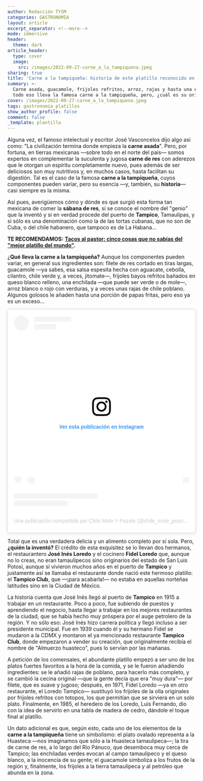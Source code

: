 ```yaml
---
author: Redacción TYSM
categories: GASTRONOMIA
layout: article
excerpt_separator: <!--more-->
mode: immersive
header:
  theme: dark
article_header:
  type: cover
  image:
    src: /images/2022-09-27-carne_a_la_tampiquena.jpeg
sharing: true
title: 'Carne a la tampiqueña: historia de este platillo reconocido en el mundo'
summary: >-
  Carne asada, guacamole, frijoles refritos, arroz, rajas y hasta una enchilada:
  todo eso lleva la famosa carne a la tampiqueña, pero, ¿cuál es su origen?
cover: /images/2022-09-27-carne_a_la_tampiquena.jpeg
tags: gastronomia platillos
show_author_profile: false
comment: false
_template: plantilla
---
```







Alguna vez, el famoso intelectual y escritor José Vasconcelos dijo algo así como: "La civilización termina donde empieza la **carne asada**". Pero, por fortuna, en tierras mexicanas —sobre todo en el norte del país— somos expertos en complementar la suculenta y jugosa **carne de res** con aderezos que le otorgan un espíritu completamente nuevo, pues además de ser deliciosos son muy nutritivos y, en muchos casos, hasta facilitan su digestión. Tal es el caso de la famosa **carne a la tampiqueña**, cuyos componentes pueden variar, pero su esencia —y, también, su **historia**— casi siempre es la misma.

Así pues, averigüemos cómo y dónde es que surgió esta forma tan mexicana de comer la **sábana de res**, si se conoce el nombre del "genio" que la inventó y si en verdad procede del puerto de **Tampico**, Tamaulipas, y si sólo es una denominación como la de las tortas cubanas, que no son de Cuba, o del chile habanero, que tampoco es de La Habana…

**TE RECOMENDAMOS:** [**Tacos al pastor: cinco cosas que no sabías del "mejor platillo del mundo"**](https://blog.tonoysumariachi.com/gastronomia/2022/08/24/tacos-al-pastor-cinco-cosas-que-no-sabias-del-mejor-platillo-del-mundo.html)**.**

¿**Qué lleva la carne a la tampiqueña?** Aunque los componentes pueden variar, en general sus ingredientes son: filete de res cortado en tiras largas, guacamole —ya sabes, esa salsa espesita hecha con aguacate, cebolla, cilantro, chile verde y, a veces, jitomate—, frijoles bayos refritos bañados en queso blanco relleno, una enchilada —que puede ser verde o de mole—, arroz blanco o rojo con verduras, y a veces unas rajas de chile poblano. Algunos golosos le añaden hasta una porción de papas fritas, pero eso ya es un exceso…

<blockquote class="instagram-media" data-instgrm-captioned data-instgrm-permalink="https://www.instagram.com/p/CivpBkjuBBv/?utm_source=ig_embed&utm_campaign=loading" data-instgrm-version="14" style=" background:#FFF; border:0; border-radius:3px; box-shadow:0 0 1px 0 rgba(0,0,0,0.5),0 1px 10px 0 rgba(0,0,0,0.15); margin: 1px; max-width:540px; min-width:326px; padding:0; width:99.375%; width:-webkit-calc(100% - 2px); width:calc(100% - 2px);"><div style="padding:16px;"> <a href="https://www.instagram.com/p/CivpBkjuBBv/?utm_source=ig_embed&utm_campaign=loading" style=" background:#FFFFFF; line-height:0; padding:0 0; text-align:center; text-decoration:none; width:100%;" target="_blank"> <div style=" display: flex; flex-direction: row; align-items: center;"> <div style="background-color: #F4F4F4; border-radius: 50%; flex-grow: 0; height: 40px; margin-right: 14px; width: 40px;"></div> <div style="display: flex; flex-direction: column; flex-grow: 1; justify-content: center;"> <div style=" background-color: #F4F4F4; border-radius: 4px; flex-grow: 0; height: 14px; margin-bottom: 6px; width: 100px;"></div> <div style=" background-color: #F4F4F4; border-radius: 4px; flex-grow: 0; height: 14px; width: 60px;"></div></div></div><div style="padding: 19% 0;"></div> <div style="display:block; height:50px; margin:0 auto 12px; width:50px;"><svg width="50px" height="50px" viewBox="0 0 60 60" version="1.1" xmlns="https://www.w3.org/2000/svg" xmlns:xlink="https://www.w3.org/1999/xlink"><g stroke="none" stroke-width="1" fill="none" fill-rule="evenodd"><g transform="translate(-511.000000, -20.000000)" fill="#000000"><g><path d="M556.869,30.41 C554.814,30.41 553.148,32.076 553.148,34.131 C553.148,36.186 554.814,37.852 556.869,37.852 C558.924,37.852 560.59,36.186 560.59,34.131 C560.59,32.076 558.924,30.41 556.869,30.41 M541,60.657 C535.114,60.657 530.342,55.887 530.342,50 C530.342,44.114 535.114,39.342 541,39.342 C546.887,39.342 551.658,44.114 551.658,50 C551.658,55.887 546.887,60.657 541,60.657 M541,33.886 C532.1,33.886 524.886,41.1 524.886,50 C524.886,58.899 532.1,66.113 541,66.113 C549.9,66.113 557.115,58.899 557.115,50 C557.115,41.1 549.9,33.886 541,33.886 M565.378,62.101 C565.244,65.022 564.756,66.606 564.346,67.663 C563.803,69.06 563.154,70.057 562.106,71.106 C561.058,72.155 560.06,72.803 558.662,73.347 C557.607,73.757 556.021,74.244 553.102,74.378 C549.944,74.521 548.997,74.552 541,74.552 C533.003,74.552 532.056,74.521 528.898,74.378 C525.979,74.244 524.393,73.757 523.338,73.347 C521.94,72.803 520.942,72.155 519.894,71.106 C518.846,70.057 518.197,69.06 517.654,67.663 C517.244,66.606 516.755,65.022 516.623,62.101 C516.479,58.943 516.448,57.996 516.448,50 C516.448,42.003 516.479,41.056 516.623,37.899 C516.755,34.978 517.244,33.391 517.654,32.338 C518.197,30.938 518.846,29.942 519.894,28.894 C520.942,27.846 521.94,27.196 523.338,26.654 C524.393,26.244 525.979,25.756 528.898,25.623 C532.057,25.479 533.004,25.448 541,25.448 C548.997,25.448 549.943,25.479 553.102,25.623 C556.021,25.756 557.607,26.244 558.662,26.654 C560.06,27.196 561.058,27.846 562.106,28.894 C563.154,29.942 563.803,30.938 564.346,32.338 C564.756,33.391 565.244,34.978 565.378,37.899 C565.522,41.056 565.552,42.003 565.552,50 C565.552,57.996 565.522,58.943 565.378,62.101 M570.82,37.631 C570.674,34.438 570.167,32.258 569.425,30.349 C568.659,28.377 567.633,26.702 565.965,25.035 C564.297,23.368 562.623,22.342 560.652,21.575 C558.743,20.834 556.562,20.326 553.369,20.18 C550.169,20.033 549.148,20 541,20 C532.853,20 531.831,20.033 528.631,20.18 C525.438,20.326 523.257,20.834 521.349,21.575 C519.376,22.342 517.703,23.368 516.035,25.035 C514.368,26.702 513.342,28.377 512.574,30.349 C511.834,32.258 511.326,34.438 511.181,37.631 C511.035,40.831 511,41.851 511,50 C511,58.147 511.035,59.17 511.181,62.369 C511.326,65.562 511.834,67.743 512.574,69.651 C513.342,71.625 514.368,73.296 516.035,74.965 C517.703,76.634 519.376,77.658 521.349,78.425 C523.257,79.167 525.438,79.673 528.631,79.82 C531.831,79.965 532.853,80.001 541,80.001 C549.148,80.001 550.169,79.965 553.369,79.82 C556.562,79.673 558.743,79.167 560.652,78.425 C562.623,77.658 564.297,76.634 565.965,74.965 C567.633,73.296 568.659,71.625 569.425,69.651 C570.167,67.743 570.674,65.562 570.82,62.369 C570.966,59.17 571,58.147 571,50 C571,41.851 570.966,40.831 570.82,37.631"></path></g></g></g></svg></div><div style="padding-top: 8px;"> <div style=" color:#3897f0; font-family:Arial,sans-serif; font-size:14px; font-style:normal; font-weight:550; line-height:18px;">Ver esta publicación en Instagram</div></div><div style="padding: 12.5% 0;"></div> <div style="display: flex; flex-direction: row; margin-bottom: 14px; align-items: center;"><div> <div style="background-color: #F4F4F4; border-radius: 50%; height: 12.5px; width: 12.5px; transform: translateX(0px) translateY(7px);"></div> <div style="background-color: #F4F4F4; height: 12.5px; transform: rotate(-45deg) translateX(3px) translateY(1px); width: 12.5px; flex-grow: 0; margin-right: 14px; margin-left: 2px;"></div> <div style="background-color: #F4F4F4; border-radius: 50%; height: 12.5px; width: 12.5px; transform: translateX(9px) translateY(-18px);"></div></div><div style="margin-left: 8px;"> <div style=" background-color: #F4F4F4; border-radius: 50%; flex-grow: 0; height: 20px; width: 20px;"></div> <div style=" width: 0; height: 0; border-top: 2px solid transparent; border-left: 6px solid #f4f4f4; border-bottom: 2px solid transparent; transform: translateX(16px) translateY(-4px) rotate(30deg)"></div></div><div style="margin-left: auto;"> <div style=" width: 0px; border-top: 8px solid #F4F4F4; border-right: 8px solid transparent; transform: translateY(16px);"></div> <div style=" background-color: #F4F4F4; flex-grow: 0; height: 12px; width: 16px; transform: translateY(-4px);"></div> <div style=" width: 0; height: 0; border-top: 8px solid #F4F4F4; border-left: 8px solid transparent; transform: translateY(-4px) translateX(8px);"></div></div></div> <div style="display: flex; flex-direction: column; flex-grow: 1; justify-content: center; margin-bottom: 24px;"> <div style=" background-color: #F4F4F4; border-radius: 4px; flex-grow: 0; height: 14px; margin-bottom: 6px; width: 224px;"></div> <div style=" background-color: #F4F4F4; border-radius: 4px; flex-grow: 0; height: 14px; width: 144px;"></div></div></a><p style=" color:#c9c8cd; font-family:Arial,sans-serif; font-size:14px; line-height:17px; margin-bottom:0; margin-top:8px; overflow:hidden; padding:8px 0 7px; text-align:center; text-overflow:ellipsis; white-space:nowrap;"><a href="https://www.instagram.com/p/CivpBkjuBBv/?utm_source=ig_embed&utm_campaign=loading" style=" color:#c9c8cd; font-family:Arial,sans-serif; font-size:14px; font-style:normal; font-weight:normal; line-height:17px; text-decoration:none;" target="_blank">Una publicación compartida por Chile Mole Y Pozole (@chile_mole_pozolemx)</a></p></div></blockquote> <script async src="//www.instagram.com/embed.js"></script>

Total que es una verdadera delicia y un alimento completo por sí sola. Pero, **¿quién la inventó?** El crédito de esta exquisitez se lo llevan dos hermanos, el restaurantero **José Inés Loredo** y el cocinero **Fidel Loredo** que, aunque no lo creas, no eran tamaulipecos sino originarios del estado de San Luis Potosí, aunque sí vivieron muchos años en el puerto de **Tampico** y justamente así se llamaba el restaurante donde nació este hermoso platillo: el **Tampico Club**, que —¡para acabarla!— no estaba en aquellas norteñas latitudes sino en la Ciudad de México.

La historia cuenta que José Inés llegó al puerto de **Tampico** en 1915 a trabajar en un restaurante. Poco a poco, fue subiendo de puestos y aprendiendo el negocio, hasta llegar a trabajar en los mejores restaurantes de la ciudad, que se había hecho muy próspera por el auge petrolero de la región. Y no sólo eso: José Inés hizo carrera política y llegó incluso a ser presidente municipal. Fue en 1939 cuando él y su hermano Fidel se mudaron a la CDMX y montaron el ya mencionado restaurante **Tampico Club**, donde empezaron a vender su creación, que originalmente recibía el nombre de "Almuerzo huasteco", pues lo servían por las mañanas.

A petición de los comensales, el abundante platillo empezó a ser uno de los platos fuertes favoritos a la hora de la comida, y se le fueron añadiendo ingredientes: se le añadió rajas de poblano, para hacerlo más completo, y se cambió la cecina original —que la gente decía que era "muy dura"— por filete, que es suave y jugoso; después, en 1971, Fidel Loredo —ya en otro restaurante, el Loredo Tampico— sustituyó los frijoles de la olla originales por frijoles refritos con totopos, los que permitían que se sirviera en un solo plato. Finalmente, en 1985, el heredero de los Loredo, Luis Fernando, dio con la idea de servirlo en una tabla de madera de cedro, dándole el toque final al platillo.

Un dato adicional es que, según esto, cada uno de los elementos de la **carne a la tampiqueña** tiene un simbolismo: el plato ovalado representa a la Huasteca —nos imaginamos que sólo a la Huasteca tamaulipeca—; la tira de carne de res, a lo largo del Río Pánuco, que desemboca muy cerca de Tampico; las enchiladas verdes evocan al campo tamaulipeco y el queso blanco, a la inocencia de su gente; el guacamole simboliza a los frutos de la región y, finalmente, los frijoles a la tierra tamaulipeca y al petróleo que abunda en la zona.

